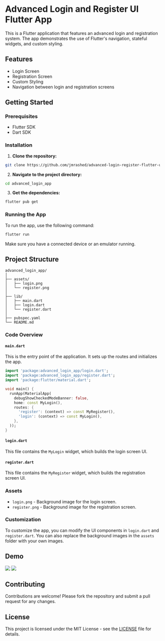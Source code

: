 # Advanced Login and Register UI Flutter App

This is a Flutter application that features an advanced login and registration system. The app demonstrates the use of Flutter's navigation, stateful widgets, and custom styling.

## Features

- Login Screen
- Registration Screen
- Custom Styling
- Navigation between login and registration screens

## Getting Started

### Prerequisites

- Flutter SDK
- Dart SDK

### Installation

1. **Clone the repository:**

```sh
git clone https://github.com/jmrashed/advanced-login-register-flutter-ui-kit.git
```

2. **Navigate to the project directory:**

```sh
cd advanced_login_app
```

3. **Get the dependencies:**

```sh
flutter pub get
```

### Running the App

To run the app, use the following command:

```sh
flutter run
```

Make sure you have a connected device or an emulator running.

## Project Structure

```plaintext
advanced_login_app/
│
├── assets/
│   ├── login.png
│   └── register.png
│
├── lib/
│   ├── main.dart
│   ├── login.dart
│   └── register.dart
│
├── pubspec.yaml
└── README.md
```

### Code Overview

#### `main.dart`

This is the entry point of the application. It sets up the routes and initializes the app.

```dart
import 'package:advanced_login_app/login.dart';
import 'package:advanced_login_app/register.dart';
import 'package:flutter/material.dart';

void main() {
  runApp(MaterialApp(
    debugShowCheckedModeBanner: false,
    home: const MyLogin(),
    routes: {
      'register': (context) => const MyRegister(),
      'login': (context) => const MyLogin(),
    },
  ));
}
```

#### `login.dart`

This file contains the `MyLogin` widget, which builds the login screen UI.

#### `register.dart`

This file contains the `MyRegister` widget, which builds the registration screen UI.

### Assets

- `login.png` - Background image for the login screen.
- `register.png` - Background image for the registration screen.

### Customization

To customize the app, you can modify the UI components in `login.dart` and `register.dart`. You can also replace the background images in the `assets` folder with your own images.

## Demo 
<img src="./assets/Screenshot_1.png">

<img src="./assets/Screenshot_2.png">


## Contributing

Contributions are welcome! Please fork the repository and submit a pull request for any changes.

## License

This project is licensed under the MIT License - see the [LICENSE](LICENSE) file for details.
